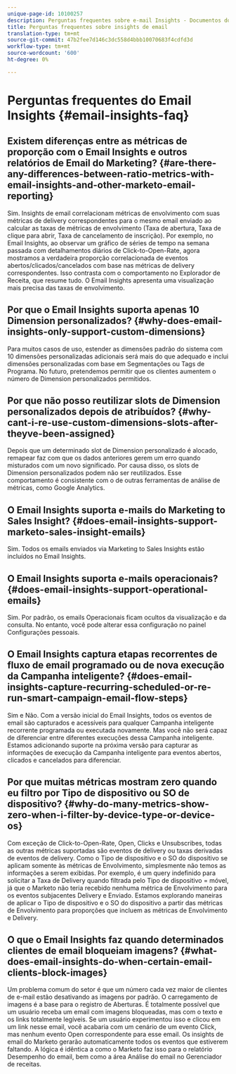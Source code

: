 ```yaml
---
unique-page-id: 10100257
description: Perguntas frequentes sobre e-mail Insights - Documentos do Marketing - Documentação do produto
title: Perguntas frequentes sobre insights de email
translation-type: tm+mt
source-git-commit: 47b2fee7d146c3dc558d4bbb10070683f4cdfd3d
workflow-type: tm+mt
source-wordcount: '600'
ht-degree: 0%

---
```



# Perguntas frequentes do Email Insights {#email-insights-faq}

## Existem diferenças entre as métricas de proporção com o Email Insights e outros relatórios de Email do Marketing? {#are-there-any-differences-between-ratio-metrics-with-email-insights-and-other-marketo-email-reporting}

Sim. Insights de email correlacionam métricas de envolvimento com suas métricas de delivery correspondentes para o mesmo email enviado ao calcular as taxas de métricas de envolvimento (Taxa de abertura, Taxa de clique para abrir, Taxa de cancelamento de inscrição). Por exemplo, no Email Insights, ao observar um gráfico de séries de tempo na semana passada com detalhamentos diários de Click-to-Open-Rate, agora mostramos a verdadeira proporção correlacionada de eventos abertos/clicados/cancelados com base nas métricas de delivery correspondentes. Isso contrasta com o comportamento no Explorador de Receita, que resume tudo. O Email Insights apresenta uma visualização mais precisa das taxas de envolvimento.

## Por que o Email Insights suporta apenas 10 Dimension personalizados? {#why-does-email-insights-only-support-custom-dimensions}

Para muitos casos de uso, estender as dimensões padrão do sistema com 10 dimensões personalizadas adicionais será mais do que adequado e inclui dimensões personalizadas com base em Segmentações ou Tags de Programa. No futuro, pretendemos permitir que os clientes aumentem o número de Dimension personalizados permitidos.

## Por que não posso reutilizar slots de Dimension personalizados depois de atribuídos? {#why-cant-i-re-use-custom-dimensions-slots-after-theyve-been-assigned}

Depois que um determinado slot de Dimension personalizado é alocado, remapear faz com que os dados anteriores gerem um erro quando misturados com um novo significado. Por causa disso, os slots de Dimension personalizados podem não ser reutilizados. Esse comportamento é consistente com o de outras ferramentas de análise de métricas, como Google Analytics.

## O Email Insights suporta e-mails do Marketing to Sales Insight? {#does-email-insights-support-marketo-sales-insight-emails}

Sim. Todos os emails enviados via Marketing to Sales Insights estão incluídos no Email Insights.

## O Email Insights suporta e-mails operacionais? {#does-email-insights-support-operational-emails}

Sim. Por padrão, os emails Operacionais ficam ocultos da visualização e da consulta. No entanto, você pode alterar essa configuração no painel Configurações pessoais.

## O Email Insights captura etapas recorrentes de fluxo de email programado ou de nova execução da Campanha inteligente? {#does-email-insights-capture-recurring-scheduled-or-re-run-smart-campaign-email-flow-steps}

Sim e Não. Com a versão inicial do Email Insights, todos os eventos de email são capturados e acessíveis para qualquer Campanha inteligente recorrente programada ou executada novamente. Mas você não será capaz de diferenciar entre diferentes execuções dessa Campanha inteligente. Estamos adicionando suporte na próxima versão para capturar as informações de execução da Campanha inteligente para eventos abertos, clicados e cancelados para diferenciar.

## Por que muitas métricas mostram zero quando eu filtro por Tipo de dispositivo ou SO de dispositivo? {#why-do-many-metrics-show-zero-when-i-filter-by-device-type-or-device-os}

Com exceção de Click-to-Open-Rate, Open, Clicks e Unsubscribes, todas as outras métricas suportadas são eventos de delivery ou taxas derivadas de eventos de delivery. Como o Tipo de dispositivo e o SO do dispositivo se aplicam somente às métricas de Envolvimento, simplesmente não temos as informações a serem exibidas. Por exemplo, é um query indefinido para solicitar a Taxa de Delivery quando filtrada pelo Tipo de dispositivo = móvel, já que o Marketo não teria recebido nenhuma métrica de Envolvimento para os eventos subjacentes Delivery e Enviado. Estamos explorando maneiras de aplicar o Tipo de dispositivo e o SO do dispositivo a partir das métricas de Envolvimento para proporções que incluem as métricas de Envolvimento e Delivery.

## O que o Email Insights faz quando determinados clientes de email bloqueiam imagens? {#what-does-email-insights-do-when-certain-email-clients-block-images}

Um problema comum do setor é que um número cada vez maior de clientes de e-mail estão desativando as imagens por padrão. O carregamento de imagens é a base para o registro de Aberturas. É totalmente possível que um usuário receba um email com imagens bloqueadas, mas com o texto e os links totalmente legíveis. Se um usuário experimentou isso e clicou em um link nesse email, você acabaria com um cenário de um evento Click, mas nenhum evento Open correspondente para esse email. Os insights de email do Marketo gerarão automaticamente todos os eventos que estiverem faltando. A lógica é idêntica a como o Marketo faz isso para o relatório Desempenho do email, bem como a área Análise do email no Gerenciador de receitas.
